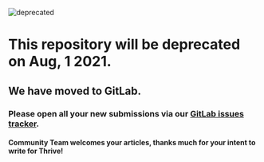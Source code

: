 ![deprecated](https://user-images.githubusercontent.com/5585002/123118871-afae3f00-d44b-11eb-82ff-3d8a008e3bda.png)

# This repository will be deprecated on Aug, 1 2021.
## We have moved to GitLab.
### Please open all your new submissions via our [GitLab issues tracker](https://gitlab.com/topcoder-thrive/article-submit/-/issues).
#### Community Team welcomes your articles, thanks much for your intent to write for Thrive!
